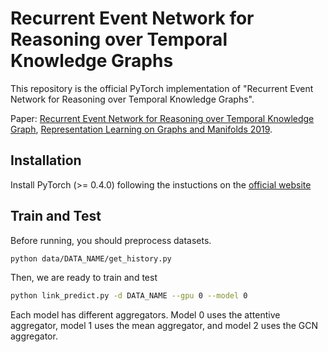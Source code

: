 # Recurrent Event Network for Reasoning over Temporal Knowledge Graphs
This repository is the official PyTorch implementation of "Recurrent Event Network for Reasoning over Temporal Knowledge Graphs".

Paper: [Recurrent Event Network for Reasoning over Temporal Knowledge Graph](), [Representation Learning on Graphs and Manifolds 2019](https://rlgm.github.io).

## Installation
Install PyTorch (>= 0.4.0) following the instuctions on the [official website](https://pytorch.org/)

## Train and Test
Before running, you should preprocess datasets.
```bash
python data/DATA_NAME/get_history.py
```

Then, we are ready to train and test
```bash
python link_predict.py -d DATA_NAME --gpu 0 --model 0 
```

Each model has different aggregators.
Model 0 uses the attentive aggregator, model 1 uses the mean aggregator, and model 2 uses the GCN aggregator.
